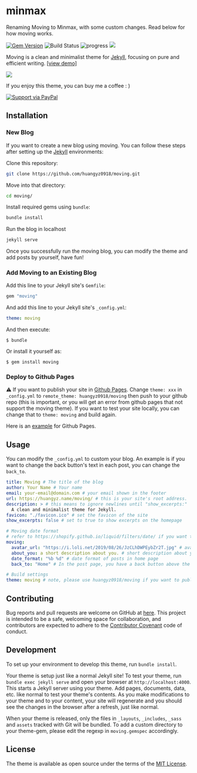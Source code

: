 # minmax

Renaming Moving to Minmax, with some custom changes. Read below for how moving works.

[![Gem Version](https://badge.fury.io/rb/moving.svg)](https://badge.fury.io/rb/moving) ![Build Status](https://github.com/huangyz0918/moving/actions/workflows/deploy.yml/badge.svg) ![progress](https://img.shields.io/badge/progress-releasing-blue.svg) ![](https://img.shields.io/gem/dt/moving)

Moving is a clean and minimalist theme for [Jekyll](https://jekyllrb.com/), focusing on pure and efficient writing. [[view demo]](https://huangyz.name/moving/)


![](./.github/banner.png)

If you enjoy this theme, you can buy me a coffee : )

[![Support via PayPal](https://cdn.jsdelivr.net/gh/twolfson/paypal-github-button@1.0.0/dist/button.svg)](https://www.paypal.me/huangyz0918)

## Installation

### New Blog

If you want to create a new blog using moving. You can follow these steps after setting up the [Jekyll](https://jekyllrb.com) environments:

Clone this repository:

```bash
git clone https://github.com/huangyz0918/moving.git
```

Move into that directory:

```bash
cd moving/
```

Install required gems using `bundle`:

```bash
bundle install
```

Run the blog in localhost

```bash
jekyll serve
```

Once you successfully run the moving blog, you can modify the theme and add posts by yourself, have fun!

### Add Moving to an Existing Blog

Add this line to your Jekyll site's `Gemfile`:

```ruby
gem "moving"
```

And add this line to your Jekyll site's `_config.yml`:

```yaml
theme: moving
```

And then execute:

    $ bundle

Or install it yourself as:

    $ gem install moving

### Deploy to Github Pages

:warning: If you want to publish your site in [Github Pages](https://pages.github.com/). Change `theme: xxx` in `_config.yml` to `remote_theme: huangyz0918/moving` then push to your github repo (this is important, or you will get an error from github pages that not support the moving theme). If you want to test your site locally, you can change that to `theme: moving` and build again.

Here is an [example](https://github.com/huangyz0918/personal-page-blog) for Github Pages.

## Usage

You can modify the `_config.yml` to custom your blog. An example is if you want to change the back button's text in each post, you can change the `back_to`.

```yaml
title: Moving # The title of the blog
author: Your Name # Your name
email: your-email@domain.com # your email shown in the footer
url: https://huangyz.name/moving/ # this is your site's root address.
description: > # this means to ignore newlines until "show_excerpts:"
  A clean and minimalist theme for Jekyll.
favicon: "./favicon.ico" # set the favicon of the site
show_excerpts: false # set to true to show excerpts on the homepage

# Moving date format
# refer to https://shopify.github.io/liquid/filters/date/ if you want to customize this
moving:
  avatar_url: "https://i.loli.net/2019/08/26/JzCLhDWPEybZr2T.jpg" # avatar in about page
  about_you: a short description about you. # short description about you in about page
  date_format: "%b %d" # date format of posts in home page
  back_to: "Home" # In the post page, you have a back button above the title, you can custom the text by yourself.

# Build settings
theme: moving # note, please use huangyz0918/moving if you want to publish to Github Pages.
```

## Contributing

Bug reports and pull requests are welcome on GitHub at [here](https://github.com/huangyz0918/moving). This project is intended to be a safe, welcoming space for collaboration, and contributors are expected to adhere to the [Contributor Covenant](http://contributor-covenant.org) code of conduct.

## Development

To set up your environment to develop this theme, run `bundle install`.

Your theme is setup just like a normal Jekyll site! To test your theme, run `bundle exec jekyll serve` and open your browser at `http://localhost:4000`. This starts a Jekyll server using your theme. Add pages, documents, data, etc. like normal to test your theme's contents. As you make modifications to your theme and to your content, your site will regenerate and you should see the changes in the browser after a refresh, just like normal.

When your theme is released, only the files in `_layouts`, `_includes`, `_sass` and `assets` tracked with Git will be bundled.
To add a custom directory to your theme-gem, please edit the regexp in `moving.gemspec` accordingly.

## License

The theme is available as open source under the terms of the [MIT License](https://opensource.org/licenses/MIT).
